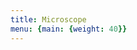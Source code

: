 ```yaml
---
title: Microscope
menu: {main: {weight: 40}}
---
```


<!--add blocks of content here to add more sections to the community page -->
